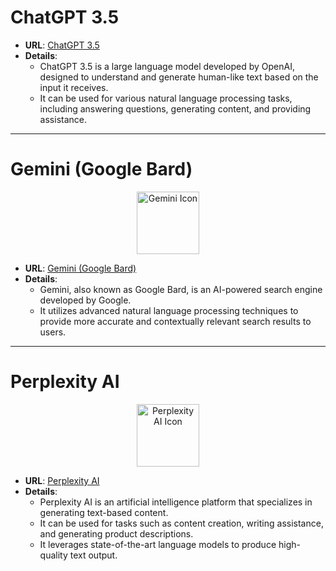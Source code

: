 # ChatGPT 3.5

- **URL**: [ChatGPT 3.5](https://chat.openai.com)
- **Details**:
    - ChatGPT 3.5 is a large language model developed by OpenAI, designed to understand and generate human-like text based on the input it receives.
    - It can be used for various natural language processing tasks, including answering questions, generating content, and providing assistance.

---

# Gemini (Google Bard)

<div align="center">
    <img src="https://img.icons8.com/color/452/google-logo.png" alt="Gemini Icon" width="100px"/>
</div>

- **URL**: [Gemini (Google Bard)](https://gemini.google.com/app)
- **Details**:
    - Gemini, also known as Google Bard, is an AI-powered search engine developed by Google.
    - It utilizes advanced natural language processing techniques to provide more accurate and contextually relevant search results to users.

---

# Perplexity AI

<div align="center">
    <img src="https://img.icons8.com/color/452/artificial-intelligence.png" alt="Perplexity AI Icon" width="100px"/>
</div>

- **URL**: [Perplexity AI](https://www.perplexity.ai/)
- **Details**:
    - Perplexity AI is an artificial intelligence platform that specializes in generating text-based content.
    - It can be used for tasks such as content creation, writing assistance, and generating product descriptions.
    - It leverages state-of-the-art language models to produce high-quality text output.

